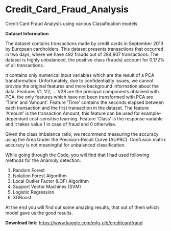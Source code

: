 # Credit_Card_Fraud_Analysis
Credit Card Fraud Analysis using various Classification models

**Dataset Information**

The dataset contains transactions made by credit cards in September 2013 by European cardholders. This dataset presents transactions that occurred in two days, where we have 492 frauds out of 284,807 transactions. The dataset is highly unbalanced, the positive class (frauds) account for 0.172% of all transactions.

It contains only numerical input variables which are the result of a PCA transformation. Unfortunately, due to confidentiality issues, we cannot provide the original features and more background information about the data. Features V1, V2, … V28 are the principal components obtained with PCA, the only features which have not been transformed with PCA are 'Time' and 'Amount'. Feature 'Time' contains the seconds elapsed between each transaction and the first transaction in the dataset. The feature 'Amount' is the transaction Amount, this feature can be used for example-dependant cost-sensitive learning. Feature 'Class' is the response variable and it takes value 1 in case of fraud and 0 otherwise.

Given the class imbalance ratio, we recommend measuring the accuracy using the Area Under the Precision-Recall Curve (AUPRC). Confusion matrix accuracy is not meaningful for unbalanced classification.


While going through the Code, you will find that I had used following methods for the Anamoly detection:
1. Random Forest
2. Isolation Forest Algorithm
3. Local Outlier Factor (LOF) Algorithm
4. Support Vector Machines (SVM)
5. Logistic Regression
6. XGBoost

At the end you will find out some amazing results, that out of them which model gave us the good results.

**Download link:** https://www.kaggle.com/mlg-ulb/creditcardfraud
